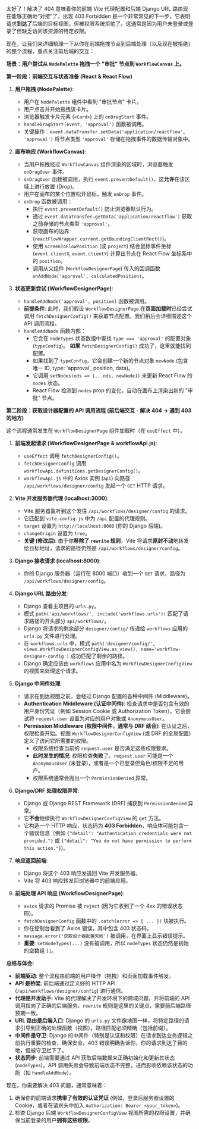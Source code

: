 太好了！解决了 404 意味着你的前端 Vite 代理配置和后端 Django URL 路由现在能够正确地“对接”了。出现 403 Forbidden 是一个非常常见的下一步，它表明请求**到达了**后端的目标视图，但被权限系统拒绝了。这通常是因为用户未登录或登录了但缺乏访问该资源的特定权限。

现在，让我们来详细梳理一下从你在前端拖拽节点到后端处理（以及现在被拒绝）的整个流程，重点关注前后端的交互：

**场景：用户尝试从 `NodePalette` 拖拽一个 "审批" 节点到 `WorkflowCanvas` 上。**

**第一阶段：前端交互与状态准备 (React & React Flow)**

1.  **用户拖拽 (NodePalette)**:
    *   用户在 `NodePalette` 组件中看到 "审批节点" 卡片。
    *   用户点击并开始拖拽该卡片。
    *   浏览器触发卡片元素 (`<Card>`) 上的 `onDragStart` 事件。
    *   `handleDragStart(event, 'approval')` 函数被调用。
    *   关键操作：`event.dataTransfer.setData('application/reactflow', 'approval')` 将节点类型 `'approval'` 存储在拖拽事件的数据传输对象中。

2.  **画布响应 (WorkflowCanvas)**:
    *   当用户拖拽经过 `WorkflowCanvas` 组件渲染的区域时，浏览器触发 `onDragOver` 事件。
    *   `onDragOver` 函数被调用，执行 `event.preventDefault()`，这**允许**在该区域上进行放置 (Drop)。
    *   用户在画布的某个位置松开鼠标，触发 `onDrop` 事件。
    *   `onDrop` 函数被调用：
        *   执行 `event.preventDefault()` 防止浏览器默认行为。
        *   通过 `event.dataTransfer.getData('application/reactflow')` 获取之前存储的节点类型 `'approval'`。
        *   获取画布的边界 (`reactFlowWrapper.current.getBoundingClientRect()`)。
        *   使用 `screenToFlowPosition` (或 `project`) 结合鼠标事件坐标 (`event.clientX`, `event.clientY`) 计算出节点在 React Flow 坐标系中的 `position`。
        *   调用从父组件 (`WorkflowDesignerPage`) 传入的回调函数 `onAddNode('approval', calculatedPosition)`。

3.  **状态更新尝试 (WorkflowDesignerPage)**:
    *   `handleAddNode('approval', position)` 函数被调用。
    *   **前提条件**: 此时，我们假设 `WorkflowDesignerPage` 在**页面加载时**已经尝试调用 `fetchDesignerConfig()` 来获取节点配置。我们稍后会详细描述这个 API 调用流程。
    *   `handleAddNode` 函数内部：
        *   它会在 `nodeTypes` 状态数组中查找 `type === 'approval'` 的配置对象 (`typeConfig`)。 **如果** `fetchDesignerConfig()` 成功了，这里就能找到配置。
        *   如果找到了 `typeConfig`，它会创建一个新的节点对象 `newNode` (包含唯一 ID, type: 'approval', position, data)。
        *   它调用 `setNodes(nds => [...nds, newNode])` 来更新 React Flow 的 `nodes` 状态。
        *   React Flow 检测到 `nodes` prop 的变化，自动在画布上渲染出新的 "审批" 节点。

**第二阶段：获取设计器配置的 API 调用流程 (前后端交互 - 解决 404 -> 遇到 403 的地方)**

这个流程通常发生在 `WorkflowDesignerPage` 组件加载时（在 `useEffect` 中）。

1.  **前端发起请求 (WorkflowDesignerPage & workflowApi.js)**:
    *   `useEffect` 调用 `fetchDesignerConfig()`。
    *   `fetchDesignerConfig` 调用 `workflowApi.definitions.getDesignerConfig()`。
    *   `workflowApi.js` 中的 Axios 实例 (`api`) 向路径 `/api/workflows/designer/config` 发起一个 `GET` HTTP 请求。

2.  **Vite 开发服务器代理 (localhost:3000)**:
    *   Vite 服务器监听到这个发往 `/api/workflows/designer/config` 的请求。
    *   它匹配到 `vite.config.js` 中为 `/api` 配置的代理规则。
    *   `target` 设置为 `http://localhost:8000` (你的 Django 后端)。
    *   `changeOrigin` 设置为 `true`。
    *   **关键 (修改后)**: 由于你**移除了 `rewrite` 规则**，Vite 将请求**原封不动**地转发给目标地址，请求的路径仍然是 `/api/workflows/designer/config`。

3.  **Django 接收请求 (localhost:8000)**:
    *   你的 Django 服务器（运行在 8000 端口）收到一个 `GET` 请求，路径为 `/api/workflows/designer/config`。

4.  **Django URL 路由分发**:
    *   Django 查看主项目的 `urls.py`。
    *   模式 `path('api/workflows/', include('workflows.urls'))` 匹配了请求路径的开头部分 `api/workflows/`。
    *   Django 将请求的剩余部分 `designer/config/` 传递给 `workflows` 应用的 `urls.py` 文件进行处理。
    *   在 `workflows.urls` 中，模式 `path('designer/config/', views.WorkflowDesignerConfigView.as_view(), name='workflow-designer-config')` 成功匹配了剩余的路径。
    *   Django 确定应该由 `workflows` 应用中名为 `WorkflowDesignerConfigView` 的视图来处理这个请求。

5.  **Django 中间件处理**:
    *   请求在到达视图之前，会经过 Django 配置的各种中间件 (Middleware)。
    *   **Authentication Middleware (认证中间件)**: 检查请求中是否包含有效的用户身份凭证（例如 Session Cookie 或 Authorization Token）。它会尝试将 `request.user` 设置为对应的用户对象或 `AnonymousUser`。
    *   **Permission Middleware (权限中间件，通常与 DRF 结合)**: 在认证之后，权限检查开始。视图 `WorkflowDesignerConfigView` (或 DRF 的全局配置) 定义了访问它所需要的权限。
        *   权限系统检查当前的 `request.user` 是否满足这些权限要求。
        *   **此时发生的情况**: 权限检查**失败**了。`request.user` 可能是一个 `AnonymousUser` (未登录)，或者是一个已登录但角色/权限不足的用户。
        *   权限系统通常会抛出一个 `PermissionDenied` 异常。

6.  **Django/DRF 处理权限异常**:
    *   Django 或 Django REST Framework (DRF) 捕获到 `PermissionDenied` 异常。
    *   它**不会**继续执行 `WorkflowDesignerConfigView` 的 `get` 方法。
    *   它构造一个 HTTP 响应，状态码为 **403 Forbidden**，响应体可能包含一个错误信息（例如 `{"detail": "Authentication credentials were not provided."}` 或 `{"detail": "You do not have permission to perform this action."}`)。

7.  **响应返回前端**:
    *   Django 将这个 403 响应发送回 Vite 开发服务器。
    *   Vite 将 403 响应转发回浏览器中的前端应用。

8.  **前端处理 API 响应 (WorkflowDesignerPage)**:
    *   `axios` 请求的 Promise 被 `reject` (因为它收到了一个 4xx 的错误状态码)。
    *   `fetchDesignerConfig` 函数中的 `.catch(error => { ... })` 块被执行。
    *   你在控制台看到了 Axios 错误，其中包含 403 状态码。
    *   `message.error('获取设计器配置失败')` 被调用，在界面上显示错误提示。
    *   **重要**: `setNodeTypes(...)` 没有被调用，所以 `nodeTypes` 状态仍然是初始的空数组 `[]`。

**总结与体会:**

*   **前端驱动**: 整个流程由前端的用户操作（拖拽）和页面加载事件触发。
*   **API 是桥梁**: 前后端通过定义好的 HTTP API (`/api/workflows/designer/config`) 进行通信。
*   **代理是开发助手**: Vite 的代理解决了开发环境下的跨域问题，并将前端的 API 调用指向了正确的后端服务。`rewrite` 规则是这里的关键点，需要前后端路径预期一致。
*   **URL 路由是后端入口**: Django 的 `urls.py` 文件像地图一样，将特定路径的请求引导到正确的处理函数（视图）。路径匹配必须精确（包括前缀）。
*   **中间件是守卫**: Django 的中间件（特别是认证和权限）在请求到达业务逻辑之前执行重要的检查，确保安全。403 错误明确告诉你，你的请求到达了目的地，但被守卫拦下了。
*   **状态同步**: 前端需要通过 API 获取后端数据来正确初始化和更新其状态 (`nodeTypes`)。API 调用失败会导致前端状态不完整，进而影响依赖该状态的功能（如 `handleAddNode`）。

现在，你需要解决 403 问题，通常意味着：

1.  确保你的前端请求**携带了有效的认证凭证** (例如，登录后服务器设置的 Cookie，或者在请求头中加入 `Authorization: Bearer <your_token>`)。
2.  检查 Django 后端 `WorkflowDesignerConfigView` 视图所需的权限设置，并确保当前登录的用户**拥有这些权限**。